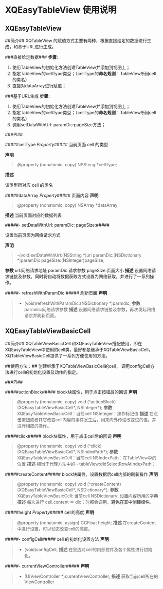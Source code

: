 XQEasyTableView 使用说明
======================

XQEasyTableView
-----------------

##简介##
XQTableView 的赋值方式主要有两种，根据直接给定的数据进行生成，和基于URL进行生成。

###直接给定数据###
**步骤:**
1. 使用TableView的初始化方法创建TableView并添加到视图上；
2. 指定TableView的cellType类型；（cellType的**命名规则**：TableView所用cell的类名）
3. 直接对dataArray进行赋值；

###基于URL生成
**步骤:**
1. 使用TableView的初始化方法创建TableView并添加到视图上；
2. 指定TableView的cellType类型；（cellType的**命名规则**：TableView所用cell的类名）
3. 调用setDataWithUrl: paramDic:pageSize方法；


##API##

#####cellType  *Property*#####
当前页面 cell 的类型

**声明**

>  @property (nonatomic, copy) NSString *cellType;

**描述**

  该类型所对应 cell 的类名

#####dataArray *Property*#####
页面内容
**声明**
>  @property (nonatomic, copy) NSArray *dataArray;

**描述**
  当前页面对应的数据列表

#####- setDataWithUrl: paramDic: pageSize:#####

 设置当前页面为网络请求方式
 
**声明**
>  -(void)setDataWithUrl:(NSString *)url paramDic:(NSDictionary *)paramDic pageSize:(NSInteger)pageSize;

**参数**
url:网络请求地址
paramDic:请求参数
pageSize:页面大小
**描述**
  设置网络请求链接及参数，同时将自动将数据获取方式设置为网络获取，并进行了一系列操作。

#####- refreshWithParamDic:#####
刷新页面
**声明**
>  - (void)refreshWithParamDic:(NSDictionary *)parmdic;
**参数**
parmdic:网络请求参数
**描述**
  设置网络请求链接及参数，再次发起网络请求并刷新页面。


XQEasyTableViewBasicCell
------------------------

##简介##
XQTableViewBasicCell 和XQEasyTableView搭配使用，即在XQEasyTableView中使用的cell类，最好都是继承于XQTableViewBasicCell，XQTableViewBasicCell提供了一系列方便使用的方法。

##使用方法：##
创建继承于XQTableViewBasicCell的cell， 调用configCell方法进行cell的初始化设置及动作的指定。

##API##

#####actionBlock#####
block块属性，用于点击按钮后的回调
**声明**
> @property (nonatomic, copy) void (^actionBlock)(XQEasyTableViewBasicCell*, NSInteger*);
**参数**
XQEasyTableViewBasicCell：当前cell
NSInteger：操作标记值
**描述**
在点击按钮或者其它改变cell内容的事件发生后，用来向外传递改变过的值，并进行相应的操作。

#####click#####
block块属性，用于点击cell后的回调
**声明**
> @property (nonatomic, copy) void (^click)(XQEasyTableViewBasicCell*, NSIndexPath*);
**参数**
XQEasyTableViewBasicCell：当前cell
NSIndexPath：在TableView中的位置
**描述**
相当于代理方法中的 - tableView:didSelectRowAtIndexPath：

#####createContent#####
block块属性，设置数据后cell内部的刷新操作
**声明**
> @property (nonatomic, copy) void (^createContent)(XQEasyTableViewBasicCell*, NSDictionary*);
**参数**
XQEasyTableViewBasicCell: 当前cell
NSDictionary:  设置内容所用的字典
**描述**
每次进行 cell.content ＝ dic；时都会调用，**避免在其中创建控件**。

#####height *Property*#####
cell的高度
**声明**
> @property (nonatomic, assign) CGFloat height;
**描述**
在createContent中进行设置，可以动态改变cell的高度。

#####- configCell#####
cell 的初始化设置方法
**声明**
> - (void)configCell;
**描述**
在里边对cell的内部控件及各个属性进行初始化。

#####- currentViewController#####
**声明**
> - (UIViewController *)currentViewController;
**描述**
获取当前cell所在的ViewController


